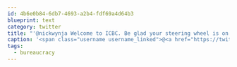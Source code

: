 ```yaml
---
id: 4b6e0b84-6db7-4693-a2b4-fdf69a4d64b3
blueprint: text
category: twitter
title: "'@nickwynja Welcome to ICBC. Be glad your steering wheel is on the left. Had to get a notary involved to register my trailer.#bureaucracy"
caption: '<span class="username username_linked">@<a href="https://twitter.com/nickwynja" title="Nick Wynja">nickwynja</a></span> Welcome to ICBC. Be glad your steering wheel is on the left. Had to get a notary involved to register my trailer.<span class="hashtag hashtag_local">#<a href="http://tweettemp.darylchymko.ca/?tag=bureaucracy">bureaucracy</a>'
tags:
  - bureaucracy
---
```


